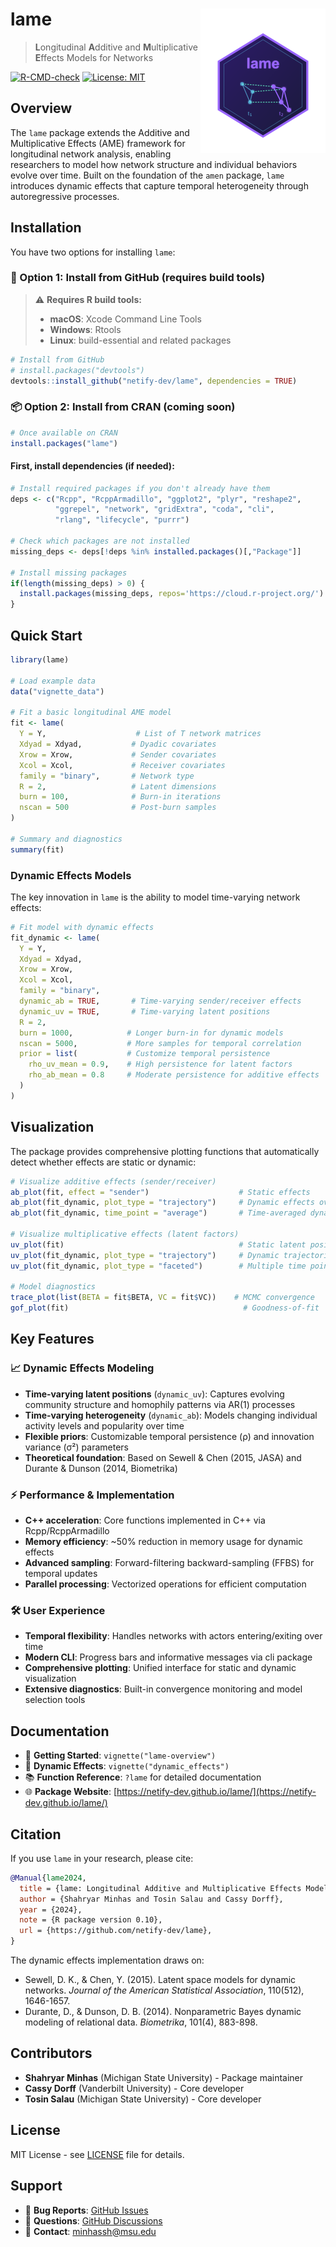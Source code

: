 # **lame** <img src="man/figures/lame_hex.png" align="right" alt="hex" width="200px">

> **L**ongitudinal **A**dditive and **M**ultiplicative **E**ffects Models for Networks

<!-- badges: start -->
[![R-CMD-check](https://github.com/netify-dev/lame/workflows/R-CMD-check/badge.svg)](https://github.com/netify-dev/lame/actions)
[![License: MIT](https://img.shields.io/badge/License-MIT-yellow.svg)](https://opensource.org/licenses/MIT)
<!-- badges: end -->

## Overview

The `lame` package extends the Additive and Multiplicative Effects (AME) framework for longitudinal network analysis, enabling researchers to model how network structure and individual behaviors evolve over time. Built on the foundation of the `amen` package, `lame` introduces dynamic effects that capture temporal heterogeneity through autoregressive processes.

## Installation

You have two options for installing `lame`:

### 🔧 Option 1: Install from GitHub (requires build tools)

> ⚠️ **Requires R build tools:**
> - **macOS**: Xcode Command Line Tools
> - **Windows**: Rtools
> - **Linux**: build-essential and related packages

```r
# Install from GitHub
# install.packages("devtools")
devtools::install_github("netify-dev/lame", dependencies = TRUE)
```

### 📦 Option 2: Install from CRAN (coming soon)

```r
# Once available on CRAN
install.packages("lame")
```

#### First, install dependencies (if needed):

```r
# Install required packages if you don't already have them
deps <- c("Rcpp", "RcppArmadillo", "ggplot2", "plyr", "reshape2", 
          "ggrepel", "network", "gridExtra", "coda", "cli", 
          "rlang", "lifecycle", "purrr")

# Check which packages are not installed
missing_deps <- deps[!deps %in% installed.packages()[,"Package"]]

# Install missing packages
if(length(missing_deps) > 0) {
  install.packages(missing_deps, repos='https://cloud.r-project.org/')
}
```

## Quick Start

```r
library(lame)

# Load example data
data("vignette_data")

# Fit a basic longitudinal AME model
fit <- lame(
  Y = Y,                    # List of T network matrices
  Xdyad = Xdyad,           # Dyadic covariates
  Xrow = Xrow,             # Sender covariates
  Xcol = Xcol,             # Receiver covariates
  family = "binary",       # Network type
  R = 2,                   # Latent dimensions
  burn = 100,              # Burn-in iterations
  nscan = 500              # Post-burn samples
)

# Summary and diagnostics
summary(fit)
```

### Dynamic Effects Models

The key innovation in `lame` is the ability to model time-varying network effects:

```r
# Fit model with dynamic effects
fit_dynamic <- lame(
  Y = Y,
  Xdyad = Xdyad,
  Xrow = Xrow,
  Xcol = Xcol,
  family = "binary",
  dynamic_ab = TRUE,       # Time-varying sender/receiver effects
  dynamic_uv = TRUE,       # Time-varying latent positions
  R = 2,
  burn = 1000,            # Longer burn-in for dynamic models
  nscan = 5000,           # More samples for temporal correlation
  prior = list(           # Customize temporal persistence
    rho_uv_mean = 0.9,    # High persistence for latent factors
    rho_ab_mean = 0.8     # Moderate persistence for additive effects
  )
)
```

## Visualization

The package provides comprehensive plotting functions that automatically detect whether effects are static or dynamic:

```r
# Visualize additive effects (sender/receiver)
ab_plot(fit, effect = "sender")                    # Static effects
ab_plot(fit_dynamic, plot_type = "trajectory")     # Dynamic effects over time
ab_plot(fit_dynamic, time_point = "average")       # Time-averaged dynamic effects

# Visualize multiplicative effects (latent factors)
uv_plot(fit)                                       # Static latent positions
uv_plot(fit_dynamic, plot_type = "trajectory")     # Dynamic trajectories
uv_plot(fit_dynamic, plot_type = "faceted")        # Multiple time points

# Model diagnostics
trace_plot(list(BETA = fit$BETA, VC = fit$VC))    # MCMC convergence
gof_plot(fit)                                       # Goodness-of-fit
```

## Key Features

### 📈 Dynamic Effects Modeling

- **Time-varying latent positions** (`dynamic_uv`): Captures evolving community structure and homophily patterns via AR(1) processes
- **Time-varying heterogeneity** (`dynamic_ab`): Models changing individual activity levels and popularity over time
- **Flexible priors**: Customizable temporal persistence (ρ) and innovation variance (σ²) parameters
- **Theoretical foundation**: Based on Sewell & Chen (2015, JASA) and Durante & Dunson (2014, Biometrika)

### ⚡ Performance & Implementation

- **C++ acceleration**: Core functions implemented in C++ via Rcpp/RcppArmadillo
- **Memory efficiency**: ~50% reduction in memory usage for dynamic effects
- **Advanced sampling**: Forward-filtering backward-sampling (FFBS) for temporal updates
- **Parallel processing**: Vectorized operations for efficient computation

### 🛠 User Experience

- **Temporal flexibility**: Handles networks with actors entering/exiting over time
- **Modern CLI**: Progress bars and informative messages via cli package
- **Comprehensive plotting**: Unified interface for static and dynamic visualization
- **Extensive diagnostics**: Built-in convergence monitoring and model selection tools 

## Documentation

- 📖 **Getting Started**: `vignette("lame-overview")`
- 🔬 **Dynamic Effects**: `vignette("dynamic_effects")`
- 📚 **Function Reference**: `?lame` for detailed documentation
- 🌐 **Package Website**: [https://netify-dev.github.io/lame/](https://netify-dev.github.io/lame/)

## Citation

If you use `lame` in your research, please cite:

```bibtex
@Manual{lame2024,
  title = {lame: Longitudinal Additive and Multiplicative Effects Models for Networks},
  author = {Shahryar Minhas and Tosin Salau and Cassy Dorff},
  year = {2024},
  note = {R package version 0.10},
  url = {https://github.com/netify-dev/lame},
}
```

The dynamic effects implementation draws on:

- Sewell, D. K., & Chen, Y. (2015). Latent space models for dynamic networks. *Journal of the American Statistical Association*, 110(512), 1646-1657.
- Durante, D., & Dunson, D. B. (2014). Nonparametric Bayes dynamic modeling of relational data. *Biometrika*, 101(4), 883-898.

## Contributors

- **Shahryar Minhas** (Michigan State University) - Package maintainer
- **Cassy Dorff** (Vanderbilt University) - Core developer
- **Tosin Salau** (Michigan State University) - Core developer

## License

MIT License - see [LICENSE](LICENSE) file for details.

## Support

- 🐛 **Bug Reports**: [GitHub Issues](https://github.com/netify-dev/lame/issues)
- 💬 **Questions**: [GitHub Discussions](https://github.com/netify-dev/lame/discussions)
- 📧 **Contact**: <minhassh@msu.edu>